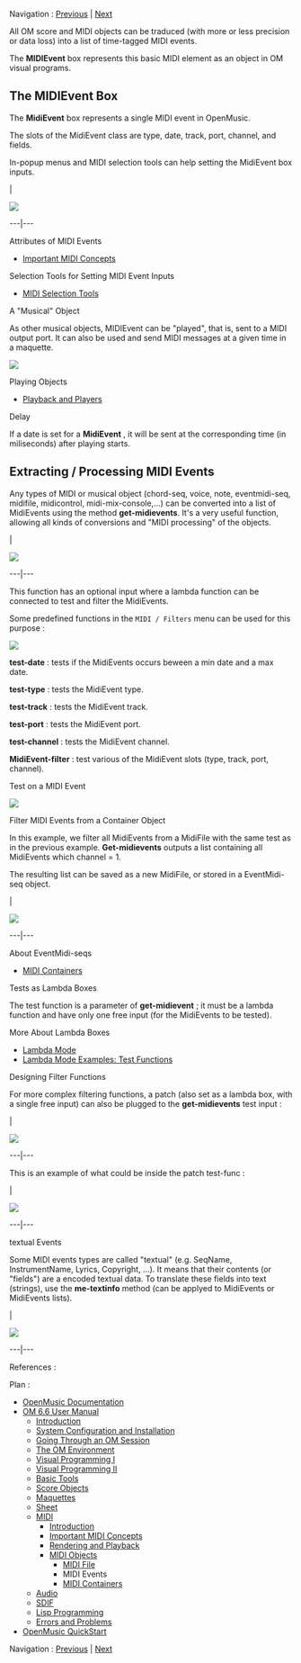 
Navigation : [Previous](MIDIFile "page précédente\(MIDI File\)") |
[Next](MIDIContainer "Next\(MIDI Containers\)")


All OM score and MIDI objects can be traduced (with more or less precision or
data loss) into a list of time-tagged MIDI events.

The **MIDIEvent** box represents this basic MIDI element as an object in OM
visual programs.

## The MIDIEvent Box

The **MidiEvent** box represents a single MIDI event in OpenMusic.

The slots of the MidiEvent class are type, date, track, port, channel, and
fields.

In-popup menus and MIDI selection tools can help setting the MidiEvent box
inputs.

|

![](../res/midievent.png)  
  
---|---  
  
Attributes of MIDI Events

  * [Important MIDI Concepts](MIDI-Concepts)

Selection Tools for Setting MIDI Event Inputs

  * [MIDI Selection Tools](MIDI-Utils)

A "Musical" Object

As other musical objects, MIDIEvent can be "played", that is, sent to a MIDI
output port. It can also be used and send MIDI messages at a given time in a
maquette.

![](../res/midievents.png)

Playing Objects

  * [Playback and Players](1-Play)

Delay

If a date is set for a **MidiEvent** , it will be sent at the corresponding
time (in miliseconds) after playing starts.

## Extracting / Processing MIDI Events

Any types of MIDI or musical object (chord-seq, voice, note, eventmidi-seq,
midifile, midicontrol, midi-mix-console,...) can be converted into a list of
MidiEvents using the method **get-midievents**. It's a very useful function,
allowing all kinds of conversions and "MIDI processing" of the objects.

|

![](../res/getmidievents.png)  
  
---|---  
  
This function has an optional input where a lambda function can be connected
to test and filter the MidiEvents.

Some predefined functions in the `MIDI / Filters` menu can be used for this
purpose :

![](../res/tests.png)

 **test-date** : tests if the MidiEvents occurs beween a min date and a max
date.

 **test-type** : tests the MidiEvent type.

 **test-track** : tests the MidiEvent track.

 **test-port** : tests the MidiEvent port.

 **test-channel** : tests the MidiEvent channel.

 **MidiEvent-filter** : test various of the MidiEvent slots (type, track,
port, channel).

Test on a MIDI Event

![](../res/test-ex.png)

Filter MIDI Events from a Container Object

In this example, we filter all MidiEvents from a MidiFile with the same test
as in the previous example. **Get-midievents** outputs a list containing all
MidiEvents which channel = 1.

The resulting list can be saved as a new MidiFile, or stored in a EventMidi-
seq object.

|

[![](../res/getmidievents-ex1_1.png)](../res/getmidievents-ex1.png "Cliquez
pour agrandir")  
  
---|---  
  
About EventMidi-seqs

  * [MIDI Containers](MIDIContainer)

Tests as Lambda Boxes

The test function is a parameter of **get-midievent** ; it must be a lambda
function and have only one free input (for the MidiEvents to be tested).

More About Lambda Boxes

  * [Lambda Mode](LambdaMode)
  * [Lambda Mode Examples: Test Functions](LambdaTest)

Designing Filter Functions

For more complex filtering functions, a patch (also set as a lambda box, with
a single free input) can also be plugged to the **get-midievents** test input
:

|

![](../res/getme-ex2.png)  
  
---|---  
  
This is an example of what could be inside the patch test-func :

|

[![](../res/getme-patch-ex_1.png)](../res/getme-patch-ex.png "Cliquez pour
agrandir")  
  
---|---  
  
textual Events

Some MIDI events types are called "textual" (e.g. SeqName, InstrumentName,
Lyrics, Copyright, ...). It means that their contents (or "fields") are a
encoded textual data. To translate these fields into text (strings), use the
**me-textinfo** method (can be applyed to MidiEvents or MidiEvents lists).

|

![](../res/me-textinfo.png)  
  
---|---  
  
References :

Plan :

  * [OpenMusic Documentation](OM-Documentation)
  * [OM 6.6 User Manual](OM-User-Manual)
    * [Introduction](00-Sommaire)
    * [System Configuration and Installation](Installation)
    * [Going Through an OM Session](Goingthrough)
    * [The OM Environment](Environment)
    * [Visual Programming I](BasicVisualProgramming)
    * [Visual Programming II](AdvancedVisualProgramming)
    * [Basic Tools](BasicObjects)
    * [Score Objects](ScoreObjects)
    * [Maquettes](Maquettes)
    * [Sheet](Sheet)
    * [MIDI](MIDI)
      * [Introduction](Intro)
      * [Important MIDI Concepts](MIDI-Concepts)
      * [Rendering and Playback](MIDI-Playback)
      * [MIDI Objects](MIDI-Objects)
        * [MIDI File](MIDIFile)
        * MIDI Events
        * [MIDI Containers](MIDIContainer)
    * [Audio](Audio)
    * [SDIF](SDIF)
    * [Lisp Programming](Lisp)
    * [Errors and Problems](errors)
  * [OpenMusic QuickStart](QuickStart-Chapters)

Navigation : [Previous](MIDIFile "page précédente\(MIDI File\)") |
[Next](MIDIContainer "Next\(MIDI Containers\)")

